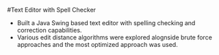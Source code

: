 #Text Editor with Spell Checker
* Built a Java Swing based text editor with spelling checking and correction capabilities.
* Various edit distance algorithms were explored alognside brute force approaches and the most optimized approach was used.

